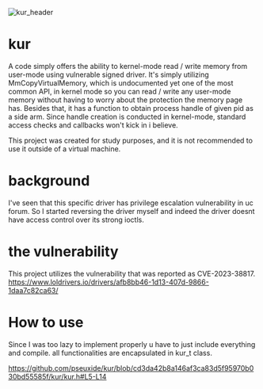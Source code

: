 ![kur_header](https://github.com/user-attachments/assets/a3a5184f-b8ef-4f82-8105-b22d16142d56)

# kur
A code simply offers the ability to kernel-mode read / write memory from user-mode using vulnerable signed driver.
It's simply utilizing MmCopyVirtualMemory, which is undocumented yet one of the most common API, in kernel mode so you can read / write any user-mode memory without having to worry about the protection the memory page has. Besides that, it has a function to obtain process handle of given pid as a side arm. Since handle creation is conducted in kernel-mode, standard access checks and callbacks won't kick in i believe.

This project was created for study purposes, and it is not recommended to use it outside of a virtual machine.

# background
I've seen that this specific driver has privilege escalation vulnerability in uc forum. 
So I started reversing the driver myself and indeed the driver doesnt have access control over its strong ioctls.

# the vulnerability

This project utilizes the vulnerability that was reported as CVE-2023-38817. 
https://www.loldrivers.io/drivers/afb8bb46-1d13-407d-9866-1daa7c82ca63/

# How to use
Since I was too lazy to implement properly u have to just include everything and compile.
all functionalities are encapsulated in kur_t class.

https://github.com/pseuxide/kur/blob/cd3da42b8a146af3ca83d5f95970b030bd55585f/kur/kur.h#L5-L14
